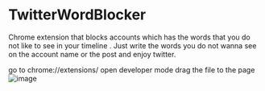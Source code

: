 # TwitterWordBlocker
Chrome extension that blocks accounts which has the words that you do not like to see in your timeline .
Just write the words you do not wanna see on the account name or the post and enjoy twitter.

go to  chrome://extensions/ open developer mode
drag the file to the page![image](https://github.com/Enissimu/TwitterWordBlocker/assets/120343318/9532c086-19ea-4643-8a56-797b1b75db87)
